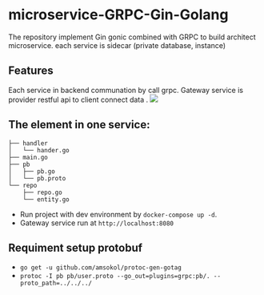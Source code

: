 # microservice-GRPC-Gin-Golang
The repository implement Gin gonic combined with GRPC to build architect microservice. each service is sidecar (private database, instance)

## Features
Each service in backend communation by call grpc.
Gateway service is provider restful api to client connect data .
![](https://outcrawl.com/static/7b089f424d0abd2c29eb2d51ed362550/3ea43/architecture.jpg)

## The element in one service: 
```
├── handler
│   └── hander.go
├── main.go
├── pb
│   ├── pb.go
│   └── pb.proto
└── repo
    ├── repo.go
    └── entity.go
```    
    
- Run project with dev environment by `docker-compose up -d`. 
- Gateway service run at `http://localhost:8080`

## Requiment setup protobuf
- `go get -u github.com/amsokol/protoc-gen-gotag`
- `protoc -I pb pb/user.proto --go_out=plugins=grpc:pb/. --proto_path=../../../`